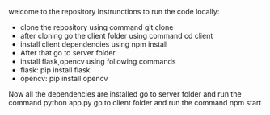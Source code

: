 welcome to the repository
Instrunctions to run the code locally:
* clone the repository using command git clone
* after cloning go the client folder using command cd client
* install client dependencies using npm install
* After that go to server folder
* install flask,opencv using following commands
* flask: pip install flask
* opencv: pip install opencv

Now all the dependencies are installed go to server folder and run the command python app.py
go to client folder and run the command npm start 
